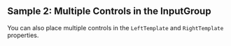 ## Sample 2: Multiple Controls in the InputGroup

You can also place multiple controls in the `LeftTemplate` and `RightTemplate` properties.
